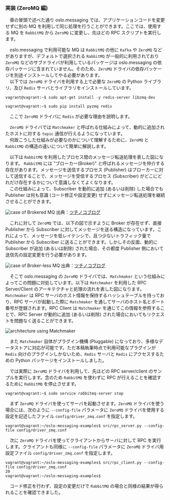 ### 実装 (ZeroMQ 編)
　章の冒頭で述べた通り oslo.messaging では、アプリケーションコードを変更せずに別の MQ を利用して同じ処理を行うことができます。ここでは、使用する MQ を `RabbitMQ` から `ZeroMQ` に変更し、先ほどの RPC スクリプトを実行します。  

　oslo.messaging で利用可能な MQ は `RabbitMQ` の他に `Kafka` や `ZeroMQ` などがありますが、デフォルトで選択される `RabbitMQ` が一般的に利用されており `ZeroMQ` などのサブドライバが利用しているパッケージは oslo.messaging の依存パッケージに含まれていません。そのため、`ZeroMQ` ドライバの依存パッケージを別途インストールしてやる必要があります。  
　以下では `ZeroMQ` ドライバを利用する上で必要な `ZeroMQ` の Python ライブラリ、及び `Redis` サーバとライブラリをインストールしています。  
```
vagrant@vagrant:~$ sudo apt-get install -y redis-server libzmq-dev
```
```
vagrant@vagrant:~$ sudo pip install pyzmq redis
```
　ここで `ZeroMQ` ドライバに `Redis` が必要な理由を説明します。  

　`ZeroMQ` ドライバでは `Matchmaker` と呼ばれる仕組みによって、動的に追加されたホストに対する `topic` 通信が行えるようになっています。  
　何故こうした仕組みが必要なのかについて理解するために、`ZeroMQ` と `RabbitMQ` の構造の違いについて簡単に解説します。  

　以下は `RabbitMQ` を利用したプロセス間のメッセージ転送処理を表した図になります。 `RabbitMQ` には "ブローカー(Broker)" と呼ばれるメッセージを仲介する存在があります。メッセージを送信するプロセス (Publisher) はブローカーに対して送信することで、メッセージを受信するプロセス (Subscriber) がどこにどれだけ存在するかについて意識しなくてよくなります。  
　この仕組みによって、Subscriber を動的に追加 (あるいは削除) した場合でも Publisher は何も意識 (コード修正や設定変更) せずにメッセージ転送処理を継続させることができます。  

![case of Brokered MQ](http://tsuchinoko.dmmlabs.com/wp-content/uploads/2016/06/architecture3.png)
出典：[ツチノコブログ](http://tsuchinoko.dmmlabs.com/?p=3935)

　これに対して `ZeroMQ` では、以下の図で示すように Broker が存在せず、直接 Publisher から Subscriber に対してメッセージを送る構造になっています。これによって、メッセージを低レイテンシで、且つ少ないトラフィック量で Publisher から Subscriber に送ることができます。しかしその反面、動的に Subscriber が追加 (あるいは削除) された場合、その都度 Publisher 側において送信先の設定変更を行う必要があります。  

![case of Broker-less MQ](http://tsuchinoko.dmmlabs.com/wp-content/uploads/2016/06/architecture2.png)
出典：[ツチノコブログ](http://tsuchinoko.dmmlabs.com/?p=3935)

　そこで oslo.messaging の `ZeroMQ` ドライバでは、`Matchmaker` という仕組みによってこの問題に対処しています。以下は `Matchmaker` を利用した RPC Server/Client のアーキテクチャと処理の流れを表した図になります。`Matchmaker` は RPC サーバのホスト情報を保持するハッシュテーブルを持っており、RPC サーバが起動した際に `Matchmaker` を通してサーバのホスト名とポート番号が登録されます。RPC Client は `Matchmaker` を通じてこの情報を参照することで、RPC Server が動的に追加 (あるいは削除) された場合においてもリクエストを問題なく送ることができます。  

![architecture using Matchmaker](https://github.com/userlocalhost2000/draft-oslo.messaging/blob/master/img/zeromq-driver-architecture.png?raw=true)

　また `Matchmaker` 自体がプラグイン機構 (Pluggable) になっており、多様なデータストアに対応が可能です。ただ本稿執筆時点で利用可能なプラグインが `Redis` 向けのプラグインしかないため、`Redis` サーバと `Redis` にアクセスするための Python パッケージをインストールしました。  

　では実際に `ZeroMQ` ドライバを利用して、先ほどの RPC server/client のサンプルを実行します。念のため `RabbitMQ` を使わずに RPC が行えることを確認するために `RabbitMQ` を停止させます。  
```
vagrant@vagrant:~$ sudo service rabbitmq-server stop
```

　まず `ZeroMQ` ドライバを使ってサーバを起動させます。`ZeroMQ` ドライバを使う場合には、次のように `--config-file` パラメータに `ZeroMQ` ドライバを使用する設定を記述したファイル `config/driver_zmq.conf` を指定します。  
```
vagrant@vagrant:~/oslo-messaging-examples$ src/rpc_server.py --config-file config/driver_zmq.conf 
```
　次に `ZeroMQ` ドライバを使ってクライアントからサーバに対して RPC を実行します。クライアントも同様に `--config-file` パラメータに `ZeroMQ` ドライバ用設定ファイル `config/driver_zmq.conf` を指定します。   
```
vagrant@vagrant:~/oslo-messaging-examples$ src/rpc_client.py --config-file config/driver_zmq.conf 
20
vagrant@vagrant:~/oslo-messaging-examples$ 
```
　コード修正を行わず、設定の変更だけで `RabbitMQ` の場合と同様の結果が得られることを確認できました。  
